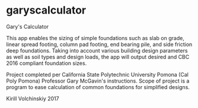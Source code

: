 # garyscalculator
Gary's Calculator

This app enables the sizing of simple foundations such as slab on grade, linear spread footing, column pad footing, end bearing pile, and side friction deep foundations. Taking into account various building design parameters as well as soil types and design loads, the app will output desired and CBC 2016 compliant foundation sizes.

Project completed per California State Polytechnic University Pomona (Cal Poly Pomona) Professor Gary McGavin's instructions. Scope of project is a program to ease calculation of common foundations for simplified designs.

Kirill Volchinskiy 2017
 
